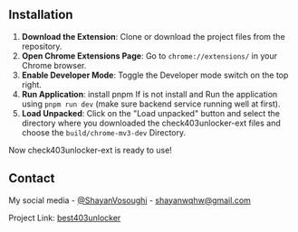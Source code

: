 ## Installation

1. **Download the Extension**: Clone or download the project files from the repository.
2. **Open Chrome Extensions Page**: Go to `chrome://extensions/` in your Chrome browser.
3. **Enable Developer Mode**: Toggle the Developer mode switch on the top right.
4. **Run Application**: install pnpm If is not install and Run the application using `pnpm run dev` (make sure backend service running well at first).
5. **Load Unpacked**: Click on the "Load unpacked" button and select the directory where you downloaded the check403unlocker-ext files and choose the `build/chrome-mv3-dev` Directory.

Now check403unlocker-ext is ready to use!

## Contact

My social media - [@ShayanVosoughi](https://twitter.com/ShayanVosoughi) - shayanwqhw@gmail.com

Project Link: [best403unlocker](https://github.com/403unlocker/check403unlocker-be)
